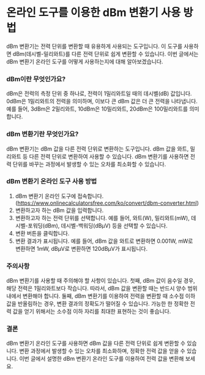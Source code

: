 온라인 도구를 이용한 dBm 변환기 사용 방법
=========================

dBm 변환기는 전력 단위를 변환할 때 유용하게 사용되는 도구입니다. 이 도구를 사용하면 dBm(데시벨-밀리와트)를 다른 전력 단위로 쉽게 변환할 수 있습니다. 이번 글에서는 dBm 변환기 온라인 도구를 어떻게 사용하는지에 대해 알아보겠습니다.

### dBm이란 무엇인가요?

dBm은 전력의 측정 단위 중 하나로, 전력이 1밀리와트일 때의 데시벨(dB) 값입니다. 0dBm은 1밀리와트의 전력을 의미하며, 이보다 큰 dBm 값은 더 큰 전력을 나타냅니다. 예를 들어, 3dBm은 2밀리와트, 10dBm은 10밀리와트, 20dBm은 100밀리와트를 의미합니다.

### dBm 변환기란 무엇인가요?

dBm 변환기는 dBm 값을 다른 전력 단위로 변환하는 도구입니다. dBm 값을 와트, 밀리와트 등 다른 전력 단위로 변환하여 사용할 수 있습니다. dBm 변환기를 사용하면 전력 단위를 바꾸는 과정에서 발생할 수 있는 오차를 최소화할 수 있습니다.

### dBm 변환기 온라인 도구 사용 방법

1. dBm 변환기 온라인 도구에 접속합니다. (<https://www.onlinecalculatorsfree.com/ko/convert/dbm-converter.html>)
2. 변환하고자 하는 dBm 값을 입력합니다.
3. 변환하고자 하는 전력 단위를 선택합니다. 예를 들어, 와트(W), 밀리와트(mW), 데시벨-포워딩(dBm), 데시벨-백워딩(dBμV) 등을 선택할 수 있습니다.
4. 변환 버튼을 클릭합니다.
5. 변환 결과가 표시됩니다. 예를 들어, dBm 값을 와트로 변환하면 0.001W, mW로 변환하면 1mW, dBμV로 변환하면 120dBμV가 표시됩니다.

### 주의사항

dBm 변환기를 사용할 때 주의해야 할 사항이 있습니다. 첫째, dBm 값이 음수일 경우, 해당 전력은 1밀리와트보다 작습니다. 따라서, dBm 값을 변환할 때는 반드시 양수 범위 내에서 변환해야 합니다. 둘째, dBm 변환기를 이용하여 전력을 변환할 때 소수점 이하 값을 반올림하는 경우, 변환 결과의 정확도가 떨어질 수 있습니다. 가능한 한 정확한 전력 값을 얻기 위해서는 소수점 이하 자리를 최대한 표현하는 것이 좋습니다.

### 결론

dBm 변환기 온라인 도구를 사용하면 dBm 값을 다른 전력 단위로 쉽게 변환할 수 있습니다. 변환 과정에서 발생할 수 있는 오차를 최소화하며, 정확한 전력 값을 얻을 수 있습니다. 이번 글에서 설명한 dBm 변환기 온라인 도구를 이용하여 전력 값을 변환해 보세요.